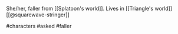 She/her, faller from [[Splatoon's world]]. Lives in [[Triangle's world]] [[@squarewave-stringer]]

#characters #asked #faller 